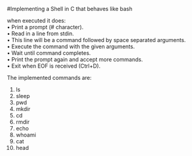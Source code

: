 #Implementing a Shell in C that behaves like bash

when executed it does:\
• Print a prompt (# character).\
• Read in a line from stdin.\
• This line will be a command followed by space separated arguments.\
• Execute the command with the given arguments.\
• Wait until command completes.\
• Print the prompt again and accept more commands.\
• Exit when EOF is received (Ctrl+D).

The implemented commands are:
1. ls
2. sleep
3. pwd
4. mkdir
5. cd
6. rmdir
7. echo
8. whoami
9. cat
10. head